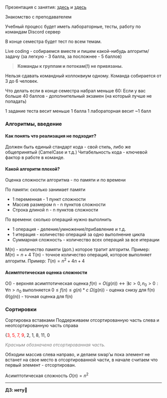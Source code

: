 Презентация с занятия: [здесь](https://drive.google.com/file/d/1aINJsi4ilTWoauZjjhCP42ARJKw7zPz3/view) и [здесь](https://drive.google.com/file/d/1b0pM1WMg00QeMQiOXsq56SujXrfDzRZi/view)

Знакомство с преподавателем

Учебный процесс будет иметь лабораторные, тесты, работу по командам
Discord сервер

В конце семестра будет тест по всем темам.

Live coding - собираемся вместе и пишем какой-нибудь алгоритм/задачу (за легкую - 3 балла, за посложнее - 5 баллов)

> **Команды к группам и потокам(!) не привязаны.**

Нельзя сдавать командный коллоквиум одному. Команда собирается от 3 до 6 человек.

Что делать если в конце семестра набрал меньше 60:
Если у вас больше 40 баллов - дополнительный экзамен (на который лучше не попадать)

1 задание теста весит меньше 1 балла
1 лабораторная весит ~1 балл

### Алгоритмы, введение
#### Как понять что реализация не подходит?
Должен быть единый стандарт кода - свой стиль, либо же общепринятый (CamelCase и т.д.)
Читабельность кода - ключевой фактор в работе в команде.

#### Какой алгоритм плохой?
Оценка сложности алгоритма - по памяти и по времени

По памяти: сколько занимает памяти
- 1 переменная - 1 пункт сложности
- Массив размером n - n пунктов сложности
- Строка длиной n - n пунктов сложности

По времени: сколько операций нужно выполнить
- 1 операция - деление/умножение/прибавление и т.д.
- 1 итерация - количество операций за одно выполнение цикла
- Суммарная сложность - количество всех операций за все итерации

M(n) - количество памяти (доп.) которое тратит алгоритм. Пример: $M(n) = n + 4$
T(n) - точное количество операций, которое выполняет алгоритм. Пример: $T(n) = n^2 + 4n + 4$
#### Асимптотическая оценка сложности

O() - верхняя асимптотическая оценка
$f(n) = O(g(n)) \leftrightarrow \exists c > 0, n_{0} > 0 : \forall n > n_{0}$ выполняется $0 \le f(n) \le g(n) * c$
$\Omega$(g(n)) - оценка снизу для f(n)
$\Theta$(g(n)) - точная оценка для f(n)

### Сортировки

Сортировка вставками
Поддерживаем отсортированную часть слева и неотсортированную часть справа
<p>{<span style="color:red">3, 5, 7, 9</span>, 2, 1, 8, 11, 0</p>
<span style="color: grey; font-style: italic;">Красным обозначена отсортированная часть.</span>

Обходим массив слева направо, и делаем swap'ы пока элемент не встанет на свое место в отсортированной части, в начале считаем что первый элемент - отсортирован.

Асимптотическая сложность $O(n) = n^2$ 

---
**ДЗ: нету🥳**